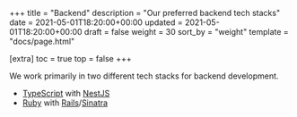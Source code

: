 +++
title = "Backend"
description = "Our preferred backend tech stacks"
date = 2021-05-01T18:20:00+00:00
updated = 2021-05-01T18:20:00+00:00
draft = false
weight = 30
sort_by = "weight"
template = "docs/page.html"

[extra]
toc = true
top = false
+++

We work primarily in two different tech stacks for backend development.

* [TypeScript][] with [NestJS][]
* [Ruby][] with [Rails][]/[Sinatra][]

[TypeScript]: https://www.typescriptlang.org
[NestJS]: https://nestjs.com
[Ruby]: https://www.ruby-lang.org
[Sinatra]: http://sinatrarb.com
[Rails]: https://rubyonrails.org
